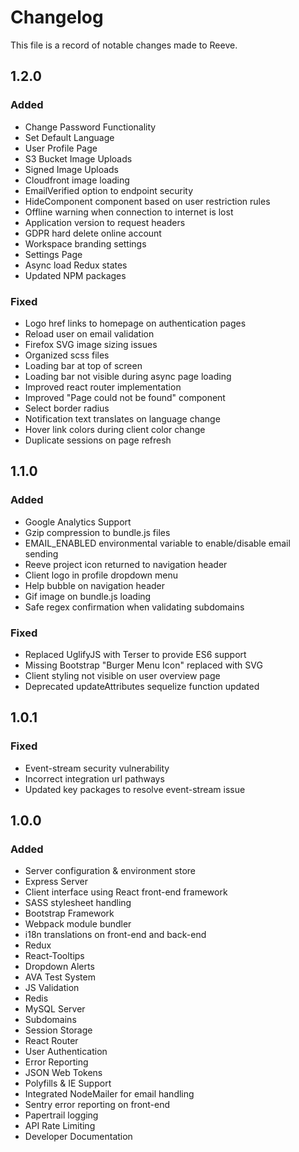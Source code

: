 # Changelog

This file is a record of notable changes made to Reeve.

## 1.2.0

### Added

-   Change Password Functionality
-   Set Default Language
-   User Profile Page
-   S3 Bucket Image Uploads
-   Signed Image Uploads
-   Cloudfront image loading
-   EmailVerified option to endpoint security
-   HideComponent component based on user restriction rules
-   Offline warning when connection to internet is lost
-   Application version to request headers
-   GDPR hard delete online account
-   Workspace branding settings
-   Settings Page
-   Async load Redux states
-   Updated NPM packages

### Fixed

-   Logo href links to homepage on authentication pages
-   Reload user on email validation
-   Firefox SVG image sizing issues
-   Organized scss files
-   Loading bar at top of screen
-   Loading bar not visible during async page loading
-   Improved react router implementation
-   Improved "Page could not be found" component
-   Select border radius
-   Notification text translates on language change
-   Hover link colors during client color change
-   Duplicate sessions on page refresh

## 1.1.0

### Added

-   Google Analytics Support
-   Gzip compression to bundle.js files
-   EMAIL_ENABLED environmental variable to enable/disable email sending
-   Reeve project icon returned to navigation header
-   Client logo in profile dropdown menu
-   Help bubble on navigation header
-   Gif image on bundle.js loading
-   Safe regex confirmation when validating subdomains

### Fixed

-   Replaced UglifyJS with Terser to provide ES6 support
-   Missing Bootstrap "Burger Menu Icon" replaced with SVG
-   Client styling not visible on user overview page
-   Deprecated updateAttributes sequelize function updated

## 1.0.1

### Fixed

-   Event-stream security vulnerability
-   Incorrect integration url pathways
-   Updated key packages to resolve event-stream issue

## 1.0.0

### Added

-   Server configuration & environment store
-   Express Server
-   Client interface using React front-end framework
-   SASS stylesheet handling
-   Bootstrap Framework
-   Webpack module bundler
-   i18n translations on front-end and back-end
-   Redux
-   React-Tooltips
-   Dropdown Alerts
-   AVA Test System
-   JS Validation
-   Redis
-   MySQL Server
-   Subdomains
-   Session Storage
-   React Router
-   User Authentication
-   Error Reporting
-   JSON Web Tokens
-   Polyfills & IE Support
-   Integrated NodeMailer for email handling
-   Sentry error reporting on front-end
-   Papertrail logging
-   API Rate Limiting
-   Developer Documentation
